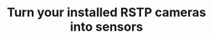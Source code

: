 ---
title: Turn your installed RSTP cameras into sensors
permalink: /docs/projects/jetson_deepstream/
redirect_to: /docs/jetson_deepstream
excerpt: Turn your installed RSTP cameras into sensors with Deepstream
header:
  overlay_image: 
  overlay_full: true
  teaser: /assets/images/jetson_deepstream.png
icons:
  - url: /assets/images/devices_jetson_nano.jpg
    target: https://www.nvidia.com/en-us/autonomous-machines/embedded-systems/jetson-nano/
    title: NVIDIA Jetson Nano
difficulty: MEDIUM
last_modified_at: 2019-10-31
tags: ["vision"]
---
